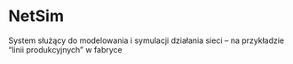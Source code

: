 # NetSim
System służący do modelowania i symulacji działania sieci – na przykładzie “linii produkcyjnych” w fabryce
